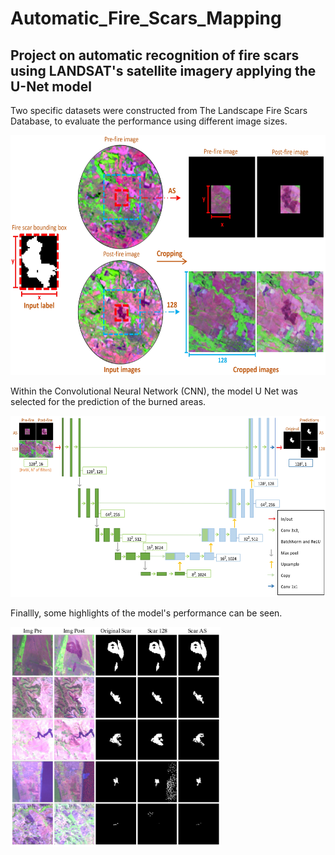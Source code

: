 # Automatic_Fire_Scars_Mapping
## Project on automatic recognition of fire scars using LANDSAT's satellite imagery applying the U-Net model

Two specific datasets were constructed from The Landscape Fire Scars Database, to evaluate the performance using different image sizes. 

<img src="Images/methods_data.jpg" width="615" height="384">

Within the Convolutional Neural Network (CNN), the model U Net was selected for the prediction of the burned areas.

<img src="Images/u_net.jpg" width="566" height="290">

Finallly, some highlights of the model's performance can be seen.

<img src="Images/performance_sum.jpg" width="336" height="352">

